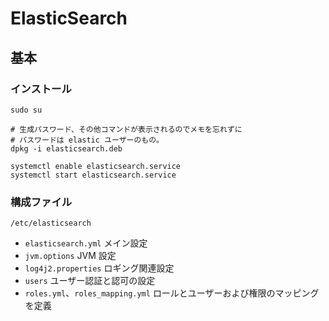 # ElasticSearch

## 基本

### インストール

```shell
sudo su

# 生成パスワード、その他コマンドが表示されるのでメモを忘れずに
# パスワードは elastic ユーザーのもの。
dpkg -i elasticsearch.deb

systemctl enable elasticsearch.service
systemctl start elasticsearch.service
```

### 構成ファイル

`/etc/elasticsearch`

- `elasticsearch.yml` メイン設定
- `jvm.options` JVM 設定
- `log4j2.properties` ロギング関連設定
- `users` ユーザー認証と認可の設定
- `roles.yml`、`roles_mapping.yml` ロールとユーザーおよび権限のマッピングを定義
